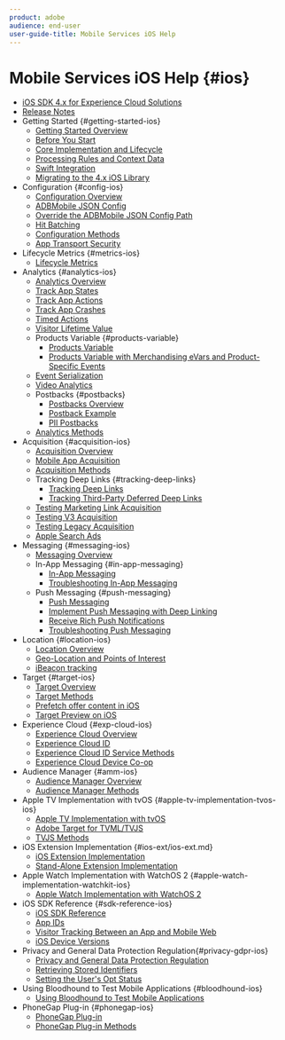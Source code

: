 ```yaml
---
product: adobe
audience: end-user
user-guide-title: Mobile Services iOS Help
---
```


# Mobile Services iOS Help {#ios}

+ [iOS SDK 4.x for Experience Cloud Solutions](overview.md)
+ [Release Notes](rel-notes.md)
+ Getting Started {#getting-started-ios}
   + [Getting Started Overview](getting-started/getting-started.md)
   + [Before You Start](getting-started/requirements.md)
   + [Core Implementation and Lifecycle](getting-started/dev-qs.md)
   + [Processing Rules and Context Data](getting-started/proc-rules.md)
   + [Swift Integration](getting-started/swift-integration.md)
   + [Migrating to the 4.x iOS Library](getting-started/migration-v3.md)
+ Configuration {#config-ios}
   + [Configuration Overview](configuration/configuration.md)
   + [ADBMobile JSON Config](configuration/json-config/json-config.md)
   + [Override the ADBMobile JSON Config Path](configuration/json-config/json-config-remote.md)
   + [Hit Batching](configuration/hit-batching.md)
   + [Configuration Methods](configuration/sdk-methods.md)
   + [App Transport Security](configuration/app-transport-security.md)
+ Lifecycle Metrics {#metrics-ios}
   + [Lifecycle Metrics](metrics.md)
+ Analytics {#analytics-ios}
   + [Analytics Overview](analytics-main/analytics-main.md)
   + [Track App States](analytics-main/states.md)
   + [Track App Actions](analytics-main/actions.md)
   + [Track App Crashes](analytics-main/crashes.md)
   + [Timed Actions](analytics-main/timed-actions.md)
   + [Visitor Lifetime Value](analytics-main/lifetime-value.md)
   + Products Variable {#products-variable}
      + [Products Variable](analytics-main/products/products.md)
      + [Products Variable with Merchandising eVars and Product-Specific Events](analytics-main/products/products-variable-evars-events.md)
   + [Event Serialization](analytics-main/event-serialization.md)
   + [Video Analytics](analytics-main/video-qs.md)
   + Postbacks {#postbacks}
      + [Postbacks Overview](analytics-main/postback/postback.md)
      + [Postback Example](analytics-main/postback/postback-example.md)
      + [PII Postbacks](analytics-main/postback/c-pii-postbacks.md)
   + [Analytics Methods](analytics-main/analytics-methods.md)
+ Acquisition {#acquisition-ios}
   + [Acquisition Overview](acquisition-main/acquisition-main.md)
   + [Mobile App Acquisition](acquisition-main/acquisition.md)
   + [Acquisition Methods](acquisition-main/c-acquisition-methods.md)
   + Tracking Deep Links {#tracking-deep-links}
      + [Tracking Deep Links](acquisition-main/tracking-deep-links/tracking-deep-links.md)
      + [Tracking Third-Party Deferred Deep Links](acquisition-main/tracking-deep-links/c-tracking-3rd-party-deep-deferred-links.md)
   + [Testing Marketing Link Acquisition](acquisition-main/t-testing-marketing-link-acquisition.md)
   + [Testing V3 Acquisition](acquisition-main/t-testing-version-3-acquisition.md)
   + [Testing Legacy Acquisition](acquisition-main/t-testing-acquisition.md)
   + [Apple Search Ads](acquisition-main/c-apple-search-ads.md)
+ Messaging {#messaging-ios}
   + [Messaging Overview](messaging-main/messaging-main.md)
   + In-App Messaging {#in-app-messaging}
      + [In-App Messaging](messaging-main/messaging/messaging.md)
      + [Troubleshooting In-App Messaging](messaging-main/messaging/in-apps-ts.md)
   + Push Messaging {#push-messaging}
      + [Push Messaging](messaging-main/push-messaging/push-messaging.md)
      + [Implement Push Messaging with Deep Linking](messaging-main/push-messaging/t-mob-imp-push-deeplinking-ios-4x.md)
      + [Receive Rich Push Notifications](messaging-main/push-messaging/c-set-up-rich-push-notif-ios.md)
      + [Troubleshooting Push Messaging](messaging-main/push-messaging/c-troubleshooting-push-messaging.md)
+ Location {#location-ios}
   + [Location Overview](location/location.md)
   + [Geo-Location and Points of Interest](location/geo-poi.md)
   + [iBeacon tracking](location/ibeacon.md)
+ Target {#target-ios}
   + [Target Overview](target-main/target-main.md)
   + [Target Methods](target-main/c-target-methods.md)
   + [Prefetch offer content in iOS](target-main/c-mob-target-prefetch-ios.md)
   + [Target Preview on iOS](target-main/c-mob-target-preview-ios.md)
+ Experience Cloud {#exp-cloud-ios}
   + [Experience Cloud Overview](marketing-cloud/marketing-cloud.md)
   + [Experience Cloud ID](marketing-cloud/mcvid.md)
   + [Experience Cloud ID Service Methods](marketing-cloud/mc-methods.md)
   + [Experience Cloud Device Co-op](marketing-cloud/t-mob-mc-device-coop-ios-.md)
+ Audience Manager {#amm-ios}
   + [Audience Manager Overview](amm/amm.md)
   + [Audience Manager Methods](amm/aam-methods.md)
+ Apple TV Implementation with tvOS {#apple-tv-implementation-tvos-ios}
   + [Apple TV Implementation with tvOS](apple-tv-implementation-tvos/apple-tv-implementation-tvos.md)
   + [Adobe Target for TVML/TVJS](apple-tv-implementation-tvos/target-for-tvml-tvjs.md)
   + [TVJS Methods](apple-tv-implementation-tvos/tvjs-methods.md)
+ iOS Extension Implementation {#ios-ext/ios-ext.md}
   + [iOS Extension Implementation](ios-ext/ios-ext.md)
   + [Stand-Alone Extension Implementation](ios-ext/c-stand-alone-extension-implementation.md)
+ Apple Watch Implementation with WatchOS 2 {#apple-watch-implementation-watchkit-ios}
  + [Apple Watch Implementation with WatchOS 2](apple-watch-implementation-watchkit.md)
+ iOS SDK Reference {#sdk-reference-ios}
   + [iOS SDK Reference](reference/reference.md)
   + [App IDs](reference/app-ids.md)
   + [Visitor Tracking Between an App and Mobile Web](reference/hybrid-app.md)
   + [iOS Device Versions](reference/device-versions.md)
+ Privacy and General Data Protection Regulation{#privacy-gdpr-ios}
   + [Privacy and General Data Protection Regulation](c-mob-privacy-gdpr-ios/c-mob-privacy-gdpr-ios.md)
   + [Retrieving Stored Identifiers](c-mob-privacy-gdpr-ios/c-mob-gdpr-ret-stored-ids-ios.md)
   + [Setting the User's Opt Status](c-mob-privacy-gdpr-ios/privacy.md)
+ Using Bloodhound to Test Mobile Applications {#bloodhound-ios}
   + [Using Bloodhound to Test Mobile Applications](bloodhound.md)
+ PhoneGap Plug-in {#phonegap-ios}
   + [PhoneGap Plug-in](phonegap/phonegap.md)
   + [PhoneGap Plug-in Methods](phonegap/phonegap-methods.md)
